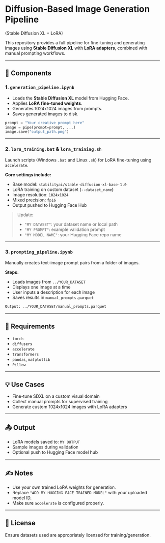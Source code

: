 
# Diffusion-Based Image Generation Pipeline 
(Stable Diffusion XL + LoRA)

This repository provides a full pipeline for fine-tuning and generating images using **Stable Diffusion XL** with **LoRA adapters**, combined with manual prompting workflows.

---

## 📁 Components

### 1. `generation_pipeline.ipynb`
- Loads the **Stable Diffusion XL** model from Hugging Face.
- Applies **LoRA fine-tuned weights**.
- Generates 1024x1024 images from prompts.
- Saves generated images to disk.

```python
prompt = "Your creative prompt here"
image = pipe(prompt=prompt, ...)
image.save("output_path.png")
```

---

### 2. `lora_training.bat` & `lora_training.sh`
Launch scripts (Windows `.bat` and Linux `.sh`) for LoRA fine-tuning using `accelerate`.

**Core settings include:**
- Base model: `stabilityai/stable-diffusion-xl-base-1.0`
- LoRA training on custom dataset (`--dataset_name`)
- Image resolution: `1024x1024`
- Mixed precision: `fp16`
- Output pushed to Hugging Face Hub

> Update:
> - `"MY DATASET"`: your dataset name or local path
> - `"MY PROMPT"`: example validation prompt
> - `"MY MODEL NAME"`: your Hugging Face repo name

---

### 3. `prompting_pipeline.ipynb`
Manually creates text-image prompt pairs from a folder of images.

**Steps:**
- Loads images from `../YOUR_DATASET`
- Displays one image at a time
- User inputs a description for each image
- Saves results in `manual_prompts.parquet`

```bash
Output: ../YOUR_DATASET/manual_prompts.parquet
```

---

## 🧠 Requirements

- `torch`
- `diffusers`
- `accelerate`
- `transformers`
- `pandas`, `matplotlib`
- `Pillow`

---

## 💡 Use Cases

- Fine-tune SDXL on a custom visual domain
- Collect manual prompts for supervised training
- Generate custom 1024x1024 images with LoRA adapters

---

## 📤 Output

- LoRA models saved to: `MY OUTPUT`
- Sample images during validation
- Optional push to Hugging Face model hub

---

## ✍️ Notes

- Use your own trained LoRA weights for generation.
- Replace `"ADD MY HUGGING FACE TRAINED MODEL"` with your uploaded model ID.
- Make sure `accelerate` is configured properly.

---

## 📜 License

Ensure datasets used are appropriately licensed for training/generation.
